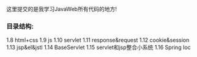 这里提交的是我学习JavaWeb所有代码的地方!

### 目录结构:
1.8 html+css
1.9 js
1.10 servlet
1.11 response&request
1.12 cookie&session
1.13 jsp&el&jstl
1.14 BaseServlet
1.15 servlet和jsp整合小系统
1.16 Spring Ioc



